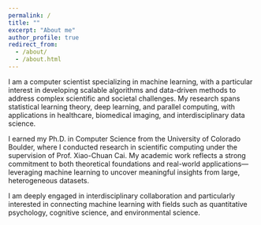 ```yaml
---
permalink: /
title: ""
excerpt: "About me"
author_profile: true
redirect_from: 
  - /about/
  - /about.html
---
```


I am a computer scientist specializing in machine learning, with a particular interest in developing scalable algorithms and data-driven methods to address complex scientific and societal challenges. My research spans statistical learning theory, deep learning, and parallel computing, with applications in healthcare, biomedical imaging, and interdisciplinary data science.

I earned my Ph.D. in Computer Science from the University of Colorado Boulder, where I conducted research in scientific computing under the supervision of Prof. Xiao-Chuan Cai. My academic work reflects a strong commitment to both theoretical foundations and real-world applications—leveraging machine learning to uncover meaningful insights from large, heterogeneous datasets.

I am deeply engaged in interdisciplinary collaboration and particularly interested in connecting machine learning with fields such as quantitative psychology, cognitive science, and environmental science.
